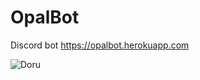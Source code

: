 # OpalBot
Discord bot
https://opalbot.herokuapp.com

![Doru](https://vignette.wikia.nocookie.net/steven-universe/images/2/23/DoruApproves.png/revision/latest/scale-to-width-down/250?cb=20160113063108)
